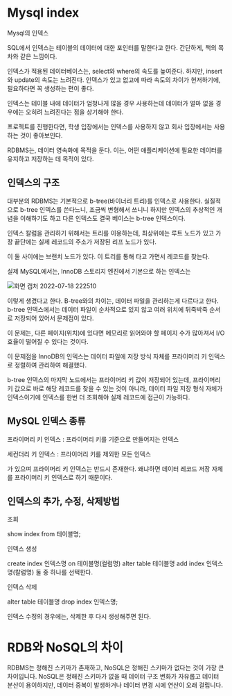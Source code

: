 # Mysql index

Mysql의 인덱스

SQL에서 인덱스는 테이블의 데이터에 대한 포인터를 말한다고 한다. 간단하게, 책의 목차와 같은 느낌이다.

인덱스가 적용된 데이터베이스는, select와 where의 속도를 높여준다. 하지만, insert와 update의 속도는 느려진다. 인덱스가 있고 없고에 따라 속도의 차이가 현저하기에, 필요하다면 꼭 생성하는 편이 좋다.

인덱스는 테이블 내에 데이터가 엄청나게 많을 경우 사용하는데 데이터가 얼마 없을 경우에는 오히려 느려진다는 점을 상기해야 한다.

프로젝트를 진행한다면, 학생 입장에서는 인덱스를 사용하지 않고 회사 입장에서는 사용하는 것이 좋아보인다.

RDBMS는, 데이터 영속화에 목적을 둔다. 이는, 어떤 애플리케이션에 필요한 데이터를 유지하고 저장하는 데 목적이 있다.

## 인덱스의 구조

대부분의 RDBMS는 기본적으로 b-tree(바이너리 트리)를 인덱스로 사용한다. 실질적으로 b-tree 인덱스를 쓴다느니, 조금씩 변형해서 쓰니니 하지만 인덱스의 추상적인 개념을 이해하기도 하고 다른 인덱스도 결국 베이스는 b-tree 인덱스이다.

인덱스 칼럼을 관리하기 위해서는 트리를 이용하는데, 최상위에는 루트 노드가 있고 가장 끝단에는 실제 레코드의 주소가 저장된 리프 노드가 있다.

이 둘 사이에는 브랜치 노드가 있다. 이 트리를 통해 타고 가면서 레코드를 찾는다.

실제 MySQL에서는, InnoDB 스토리지 엔진에서 기본으로 하는 인덱스는

![화면 캡처 2022-07-18 222510](https://user-images.githubusercontent.com/48556879/179521310-2e74da87-1aa0-4375-9de9-8173b587090b.jpg)

이렇게 생겼다고 한다. B-tree와의 차이는, 데이터 파일을 관리하는게 다르다고 한다. b-tree 인덱스에서는 데이터 파일이 순차적으로 있지 않고 여러 위치에 뒤죽박죽 순서로 저장되어 있어서 문제점이 있다.

이 문제는, 다른 페이지(위치)에 있다면 메모리로 읽어와야 할 페이지 수가 많아져서 I/O 효율이 떨어질 수 있다는 것이다.

이 문제점을 InnoDB의 인덱스는 데이터 파일에 저장 방식 자체를 프라이머리 키 인덱스로 정렬하여 관리하여 해결했다.

b-tree 인덱스의 마지막 노드에서는 프라이머리 키 값이 저장되어 있는데, 프라이머리 키 값으로 바로 해당 레코드를 찾을 수 있는 것이 아니라, 데이터 파일 저장 형식 자체가 인덱스이기에 인덱스를 한번 더 조회해야 실제 레코드에 접근이 가능하다.

## MySQL 인덱스 종류

프라이머리 키 인덱스 : 프라이머리 키를 기준으로 만들어지는 인덱스

세컨더리 키 인덱스 : 프라이머리 키를 제외한 모든 인덱스

가 있으며 프라이머리 키 인덱스는 반드시 존재한다. 왜냐하면 데이터 레코드 저장 자체를 프라이머리 키 인덱스로 하기 때문이다.


## 인덱스의 추가, 수정, 삭제방법

조회

show index from 테이블명;

인덱스 생성

create index 인덱스명 on 테이블명(컬럼명)
alter table 테이블명 add index 인덱스명(칼럼명)
둘 중 하나를 선택한다.

인덱스 삭제

alter table 테이블명 drop index 인덱스명;

인덱스 수정의 경우에는, 삭제한 후 다시 생성해주면 된다.

# RDB와 NoSQL의 차이

RDBMS는 정해진 스키마가 존재하고, NoSQL은 정해진 스키마가 없다는 것이 가장 큰 차이입니다. NoSQL은 정해진 스키마가 없을 때 데이터 구조 변화가 자유롭고 데이터 분산이 용이하지만, 데이터 중복이 발생하거나 데이터 변경 시에 연산이 오래 걸립니다.



